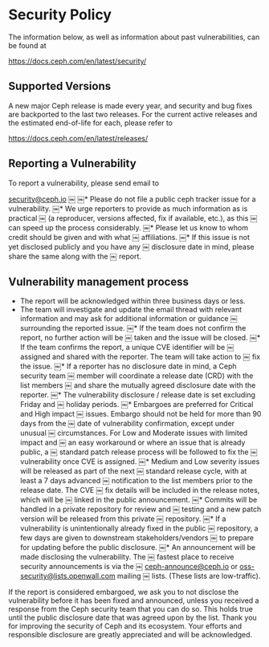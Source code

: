 # Security Policy

The information below, as well as information about past
vulnerabilities, can be found at

  https://docs.ceph.com/en/latest/security/

## Supported Versions

A new major Ceph release is made every year, and security and bug fixes
are backported to the last two releases.  For the current active
releases and the estimated end-of-life for each, please refer to

  https://docs.ceph.com/en/latest/releases/

## Reporting a Vulnerability

To report a vulnerability, please send email to

  security@ceph.io
￼
￼* Please do not file a public ceph tracker issue for a vulnerability.
￼* We urge reporters to provide as much information as is practical
￼  (a reproducer, versions affected, fix if available, etc.), as this
￼  can speed up the process considerably.
￼* Please let us know to whom credit should be given and with what
￼  affiliations.
￼* If this issue is not yet disclosed publicly and you have any
￼  disclosure date in mind, please share the same along with the
￼  report.

## Vulnerability management process

 * The report will be acknowledged within three business days or less.
 * The team will investigate and update the email thread with relevant
   information and may ask for additional information or guidance
￼  surrounding the reported issue.
￼* If the team does not confirm the report, no further action will be
￼  taken and the issue will be closed.
￼* If the team confirms the report, a unique CVE identifier will be
￼  assigned and shared with the reporter. The team will take action to
￼  fix the issue.
￼* If a reporter has no disclosure date in mind, a Ceph security team
￼  member will coordinate a release date (CRD) with the list members
￼  and share the mutually agreed disclosure date with the reporter.
￼* The vulnerability disclosure / release date is set excluding Friday and
￼  holiday periods.
￼* Embargoes are preferred for Critical and High impact
￼  issues. Embargo should not be held for more than 90 days from the
￼  date of vulnerability confirmation, except under unusual
￼  circumstances. For Low and Moderate issues with limited impact and
￼  an easy workaround or where an issue that is already public, a
￼  standard patch release process will be followed to fix the
￼  vulnerability once CVE is assigned.
￼* Medium and Low severity issues will be released as part of the next
￼  standard release cycle, with at least a 7 days advanced
￼  notification to the list members prior to the release date. The CVE
￼  fix details will be included in the release notes, which will be
￼  linked in the public announcement.
￼* Commits will be handled in a private repository for review and
￼  testing and a new patch version will be released from this private
￼  repository.
￼* If a vulnerability is unintentionally already fixed in the public
￼  repository, a few days are given to downstream stakeholders/vendors
￼  to prepare for updating before the public disclosure.
￼* An announcement will be made disclosing the vulnerability. The
￼  fastest place to receive security announcements is via the
￼  ceph-announce@ceph.io or oss-security@lists.openwall.com mailing
￼  lists.  (These lists are low-traffic).

If the report is considered embargoed, we ask you to not disclose the
vulnerability before it has been fixed and announced, unless you
received a response from the Ceph security team that you can do
so. This holds true until the public disclosure date that was agreed
upon by the list. Thank you for improving the security of Ceph and its
ecosystem. Your efforts and responsible disclosure are greatly
appreciated and will be acknowledged.
